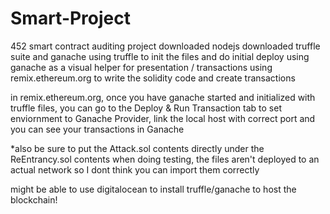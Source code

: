 # Smart-Project
452 smart contract auditing project
downloaded nodejs
downloaded truffle suite and ganache
using truffle to init the files and do initial deploy
using ganache as a visual helper for presentation / transactions
using remix.ethereum.org to write the solidity code and create transactions


in remix.ethereum.org, once you have ganache started and initialized with truffle files,
you can go to the Deploy & Run Transaction tab to set enviornment to Ganache Provider, link the 
local host with correct port and you can see your transactions in Ganache


*also be sure to put the Attack.sol contents directly under the ReEntrancy.sol contents when doing testing,
the files aren't deployed to an actual network so I dont think you can import them correctly

might be able to use digitalocean to install truffle/ganache to host the blockchain!
